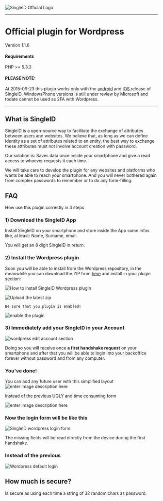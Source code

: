 ![SingleID Official Logo](http://www.singleid.com/img/logonew.png)


----------


# Official plugin for Wordpress

Version 1.1.6

#### Requirements

PHP >= 5.3.3 

#### PLEASE NOTE:

At 2015-09-23 this plugin works only with the [android](https://play.google.com/store/apps/developer?id=SingleID%20Inc) and  [iOS ](https://itunes.apple.com/us/app/singleid/id957303337?mt=8) release of SingleID. WindowsPhone versions is still under review by Microsoft and todate cannot be used as 2FA with Wordpress.

---------- 

## What is SingleID

SingleID is a open-source way to facilitate the exchange of attributes between users and websites.
We believe that, as long as we can define identity as a set of attributes related to an entity, the best way to exchange these attributes must not involve account creation with password.

Our solution is:
Saves data once inside your smartphone and give a read access to whoever requests it each time.

We will take care to develop the plugin for any websites and platforms who wants be able to reach your smartphone. And you will never bothered again from complex passwords to remember or to do any form-filling.



## FAQ

How use this plugin correctly in 3 steps

### 1) Download the SingleID App
Install SingleID on your smartphone and store inside the App some infos like, at least: Name, Surname, email.

You will get an 8 digit SingleID in return.



### 2) Install the Wordpress plugin
Soon you will be able to install from the Wordpress repository, in the meanwhile you can download the ZIP from [here](https://github.com/SingleID/singleid-first-class-login/archive/master.zip) and install in your plugin section:

![How to install SingleID Wordpress plugin](https://dl.dropboxusercontent.com/u/10636650/screenshot-markdown-SingleID/wordpress/001-how-to-install.png)

![Upload the latest zip](https://dl.dropboxusercontent.com/u/10636650/screenshot-markdown-SingleID/wordpress/002-how-to-install.png)


	Be sure that you plugin is enabled!

![enable the plugin](https://dl.dropboxusercontent.com/u/10636650/screenshot-markdown-SingleID/wordpress/003-how-to-install.png)

### 3) Immediately add your SingleID in your Account

![wordpress edit account section](https://dl.dropboxusercontent.com/u/10636650/screenshot-markdown-SingleID/wordpress/004-install-edit.png)

Doing so you will receive once **a first handshake request** on your smartphone and after that you will be able to login into your backoffice forever without password and from any computer.


### You've done!

You can add any future user with this simplified layout
![enter image description here](https://dl.dropboxusercontent.com/u/10636650/screenshot-markdown-SingleID/wordpress/005-add-new.png)

Instead of the previous UGLY and time consuming form

![enter image description here](https://dl.dropboxusercontent.com/u/10636650/screenshot-markdown-SingleID/wordpress/006-before-add_new_user.png)



### Now the login form will be like this

![SingleID wordpress login form](https://dl.dropboxusercontent.com/u/10636650/screenshot-markdown-SingleID/wordpress/007-after-login.png)

The missing fields will be read directly from the device during the first handshake.



### Instead of the previous

![Wordpress default login](https://dl.dropboxusercontent.com/u/10636650/screenshot-markdown-SingleID/wordpress/008-before-login.png)




## How much is secure?

Is secure as using each time a string of 32 random chars as password.
 

